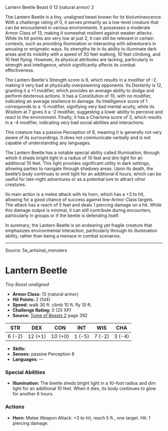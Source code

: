 <MonsterName/>Lantern Beetle</MonsterName>
<CreatureType/>Beast</CreatureType>
<CR/>0</CR>
<AC/>13 (natural armor)</AC>
<HP/>2</HP>
<summary>The Lantern Beetle is a tiny, unaligned beast known for its bioluminescence. With a challenge rating of 0, it serves primarily as a low-level creature that can be encountered in various environments. It possesses a moderate Armor Class of 13, making it somewhat resilient against weaker attacks. While its hit points are very low at just 2, it can still be relevant in certain contexts, such as providing illumination or interacting with adventurers in amusing or enigmatic ways. Its strengths lie in its ability to illuminate dark areas and its mobility with a speed of 30 feet walking, 10 feet climbing, and 10 feet flying. However, its physical attributes are lacking, particularly in strength and intelligence, which significantly affects its combat effectiveness.</summary>

<detail>

The Lantern Beetle's Strength score is 6, which results in a modifier of -2, making it very bad at physically overpowering opponents. Its Dexterity is 12, granting it a +1 modifier, which provides an average ability to dodge and perform dexterous actions. It has a Constitution of 10, with no modifier, indicating an average resilience to damage. Its Intelligence score of 1 corresponds to a -5 modifier, signifying very bad mental acuity, while its Wisdom at 7 gives it a -2 modifier, suggesting a lower ability to perceive and react to the environment. Finally, it has a Charisma score of 3, which results in a -4 modifier, indicating very bad social abilities and interactions.

This creature has a passive Perception of 8, meaning it is generally not very aware of its surroundings. It does not communicate verbally and is not capable of understanding any languages. 

The Lantern Beetle has a notable special ability called Illumination, through which it sheds bright light in a radius of 10 feet and dim light for an additional 10 feet. This light provides significant utility in dark settings, allowing parties to navigate through shadowy areas. Upon its death, the beetle’s body continues to emit light for an additional 6 hours, which can be useful for late-night adventures or as a potential lure to attract other creatures.

Its main action is a melee attack with its horn, which has a +3 to hit, allowing for a good chance of success against low-Armor Class targets. The attack has a reach of 5 feet and deals 1 piercing damage on a hit. While this damage output is minimal, it can still contribute during encounters, particularly in groups or if the beetle is defending itself. 

In summary, the Lantern Beetle is an endearing yet fragile creature that emphasizes environmental interaction, particularly through its illumination ability, rather than being a menace in combat scenarios.</detail>



---

Source: 5e_artisinal_monsters

# Lantern Beetle

*Tiny* *Beast* *unaligned*

- **Armor Class:** 13 (natural armor)
- **Hit Points:** 2 (1d4)
- **Speed:** walk 30 ft. climb 10 ft. fly 10 ft.
- **Challenge Rating:** 0 (25 XP)
- **Source:** [Tome of Beasts 2](https://koboldpress.com/kpstore/product/tome-of-beasts-2-for-5th-edition) page 392

| STR | DEX | CON | INT | WIS | CHA |
| --- | --- | --- | --- | --- | --- |
| 6 (-2) | 12 (+1) | 10 (+0) | 1 (-5) | 7 (-2) | 3 (-4) |

- **Skills:** 
- **Senses:** passive Perception 8
- **Languages:** —

### Special Abilities

- **Illumination:** The beetle sheds bright light in a 10-foot radius and dim light for an additional 10 feet. When it dies, its body continues to glow for another 6 hours.

### Actions

- **Horn:** Melee Weapon Attack: +3 to hit, reach 5 ft., one target. Hit: 1 piercing damage.




